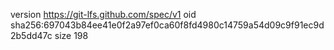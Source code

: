 version https://git-lfs.github.com/spec/v1
oid sha256:697043b84ee41e0f2a97ef0ca60f8fd4980c14759a54d09c9f91ec9d2b5dd47c
size 198
